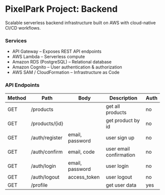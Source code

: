 # PixelPark Project: Backend

Scalable serverless backend infrastructure built on AWS with cloud-native CI/CD workflows.


### Services

- API Gateway – Exposes REST API endpoints
- AWS Lambda – Serverless compute
- Amazon RDS (PostgreSQL) – Relational database
- Amazon Cognito – User authentication & authorization
- AWS SAM / CloudFormation – Infrastructure as Code

### API Endpoints

| Method  | Path |  Body  |  Description  |  Auth  |
| - | - | - | - | - |
| GET  | /products  |  |  get all products  |  no  |
| GET  | /products/{id}  |  |  get product by id  |  no  |
| GET  | /auth/register  | email, password |  user sign up  |  no  |
| GET  | /auth/confirm  | email, code |  user email confirmation  |  no  |
| GET  | /auth/login  | email, password |  user login  |  no  |
| GET  | /auth/logout  | access_token |  user logout  |  no  |
| GET  | /profile  |  |  get user data  |  yes  |
